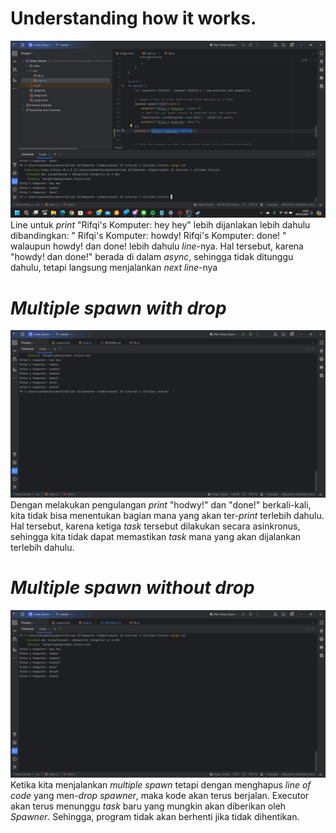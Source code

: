 # Understanding how it works.
![img.png](pictures/UnderstandingHowItWorks.png)
Line untuk _print_ "Rifqi's Komputer: hey hey" lebih dijanlakan lebih dahulu dibandingkan:
"
Rifqi's Komputer: howdy!
Rifqi's Komputer: done!
"
walaupun howdy! dan done! lebih dahulu _line_-nya. Hal tersebut, karena "howdy! dan done!" berada di dalam _async_, sehingga tidak ditunggu dahulu, tetapi langsung menjalankan _next line_-nya

# _Multiple spawn with drop_
![img.png](pictures/MultipleSpawnWithDrop.png)
Dengan melakukan pengulangan _print_ "hodwy!" dan "done!" berkali-kali, kita tidak bisa menentukan bagian mana yang akan ter-_print_ terlebih dahulu. Hal tersebut, karena ketiga _task_ tersebut dilakukan secara asinkronus, sehingga kita tidak dapat memastikan _task_ mana yang akan dijalankan terlebih dahulu.

# _Multiple spawn without drop_
![img.png](pictures/MultipleSpawnWithoutDrop.png)
Ketika kita menjalankan _multiple spawn_ tetapi dengan menghapus _line of code_ yang men-_drop_ _spawner_, maka kode akan terus berjalan. Executor akan terus menunggu _task_ baru yang mungkin akan diberikan oleh _Spawner_. Sehingga, program tidak akan berhenti jika tidak dihentikan.